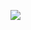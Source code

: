 [![](https://mermaid.ink/img/pako:eNq1lE1PwzAMhv9KlBNfPXCt0CQEFw7ABIhTLl7jtpbSeHITBJv238naDugK0y7klPgjeeLX8loXbFHnOssy4wMFh7maPz6qTN1iCyWx8Z2rcNC2twSVQGO8SovmNXtURl8arbLsbNg94VLYxsByH1sqwB2Mvl6CoKv5BR2W7Kngg-EP8IYVWJY7H1A8hj66g9vlrHvbdmVTGiW_8_XhUxwFfxD2CRMg5aeI3wnnKnABcnL607SE2O7b2vRaQexhoDx5DkK-Uk13GoU6qlL24PexQeGRHwJ6i3JTQwMWxs9Q-g-B3LAIEr_yauyGhZDMoSL_BRDFjUMs9ZwP_AbXi737IURwtILdJYNzs6tJL9xUpB8aXl3RtpAlFDib_Vcl94B-aYNjiI5U4kgJ9pimnXYMEr7T4v8k1Bc6fbIBsmmCdDhGhxobNDpPW4slRBeMNn6TQiEp_PzhC50HiXihhWNV67wE16ZTXNpUn2HCfFnR0rYt-hnVjarNJ0_1deE?type=png)](https://mermaid.live/edit#pako:eNq1lE1PwzAMhv9KlBNfPXCt0CQEFw7ABIhTLl7jtpbSeHITBJv238naDugK0y7klPgjeeLX8loXbFHnOssy4wMFh7maPz6qTN1iCyWx8Z2rcNC2twSVQGO8SovmNXtURl8arbLsbNg94VLYxsByH1sqwB2Mvl6CoKv5BR2W7Kngg-EP8IYVWJY7H1A8hj66g9vlrHvbdmVTGiW_8_XhUxwFfxD2CRMg5aeI3wnnKnABcnL607SE2O7b2vRaQexhoDx5DkK-Uk13GoU6qlL24PexQeGRHwJ6i3JTQwMWxs9Q-g-B3LAIEr_yauyGhZDMoSL_BRDFjUMs9ZwP_AbXi737IURwtILdJYNzs6tJL9xUpB8aXl3RtpAlFDib_Vcl94B-aYNjiI5U4kgJ9pimnXYMEr7T4v8k1Bc6fbIBsmmCdDhGhxobNDpPW4slRBeMNn6TQiEp_PzhC50HiXihhWNV67wE16ZTXNpUn2HCfFnR0rYt-hnVjarNJ0_1deE)